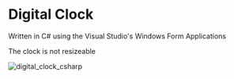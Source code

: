 # Digital Clock

Written in C# using the Visual Studio's Windows Form Applications

The clock is not resizeable

![digital_clock_csharp](https://user-images.githubusercontent.com/55179571/216833792-27b56757-f14f-48f5-823c-7c914f5c34d8.JPG)
